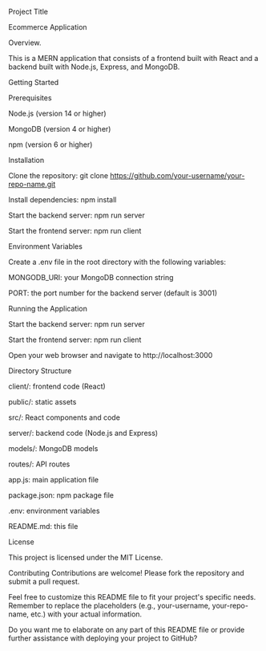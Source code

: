 Project Title

Ecommerce Application

Overview.

This is a MERN application that consists of a frontend built with React and a backend built with Node.js, Express, and MongoDB.

Getting Started

Prerequisites


Node.js (version 14 or higher)


MongoDB (version 4 or higher)


npm (version 6 or higher)

Installation

Clone the repository: git clone https://github.com/your-username/your-repo-name.git

Install dependencies: npm install

Start the backend server: npm run server

Start the frontend server: npm run client

Environment Variables

Create a .env file in the root directory with the following variables:


MONGODB_URI: your MongoDB connection string

PORT: the port number for the backend server (default is 3001)

Running the Application

Start the backend server: npm run server

Start the frontend server: npm run client

Open your web browser and navigate to http://localhost:3000

Directory Structure

client/: frontend code (React)

public/: static assets

src/: React components and code

server/: backend code (Node.js and Express)

models/: MongoDB models

routes/: API routes

app.js: main application file

package.json: npm package file

.env: environment variables

README.md: this file

License

This project is licensed under the MIT License.

Contributing
Contributions are welcome! Please fork the repository and submit a pull request.

Feel free to customize this README file to fit your project's specific needs. Remember to replace the placeholders (e.g., your-username, your-repo-name, etc.) with your actual information.

Do you want me to elaborate on any part of this README file or provide further assistance with deploying your project to GitHub?
